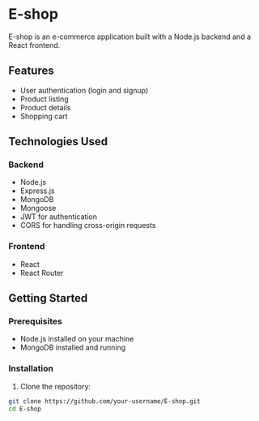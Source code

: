 # E-shop

E-shop is an e-commerce application built with a Node.js backend and a React frontend.

## Features

- User authentication (login and signup)
- Product listing
- Product details
- Shopping cart

## Technologies Used

### Backend

- Node.js
- Express.js
- MongoDB
- Mongoose
- JWT for authentication
- CORS for handling cross-origin requests

### Frontend

- React
- React Router

## Getting Started

### Prerequisites

- Node.js installed on your machine
- MongoDB installed and running

### Installation

1. Clone the repository:

```bash
git clone https://github.com/your-username/E-shop.git
cd E-shop
